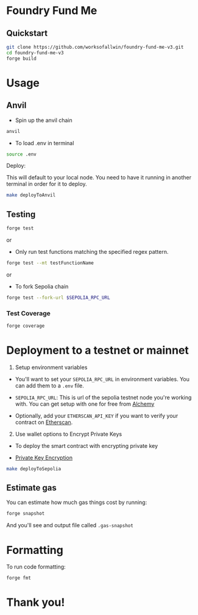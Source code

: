 # Foundry Fund Me

## Quickstart

```sh
git clone https://github.com/worksofallwin/foundry-fund-me-v3.git
cd foundry-fund-me-v3
forge build
```

# Usage

## Anvil

-   Spin up the anvil chain

```sh
anvil
```

-   To load .env in terminal

```sh
source .env
```

Deploy:

This will default to your local node. You need to have it running in another terminal in order for it to deploy.

```sh
make deployToAnvil
```

## Testing

```sh
forge test
```

or

-   Only run test functions matching the specified regex pattern.

```sh
forge test --mt testFunctionName
```

or

-   To fork Sepolia chain

```sh
forge test --fork-url $SEPOLIA_RPC_URL
```

### Test Coverage

```sh
forge coverage
```

# Deployment to a testnet or mainnet

1. Setup environment variables

-   You'll want to set your `SEPOLIA_RPC_URL` in environment variables. You can add them to a `.env` file.

-   `SEPOLIA_RPC_URL`: This is url of the sepolia testnet node you're working with. You can get setup with one for free from [Alchemy](https://alchemy.com/?a=673c802981)

-   Optionally, add your `ETHERSCAN_API_KEY` if you want to verify your contract on [Etherscan](https://etherscan.io/).

2. Use wallet options to Encrypt Private Keys

-   To deploy the smart contract with encrypting private key

-   [Private Key Encryption](https://github.com/allwin199/foundry-fundamendals/blob/main/DeploymentDetails.md)

```sh
make deployToSepolia
```

## Estimate gas

You can estimate how much gas things cost by running:

```sh
forge snapshot
```

And you'll see and output file called `.gas-snapshot`

# Formatting

To run code formatting:

```sh
forge fmt
```

# Thank you!
